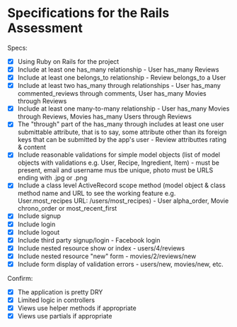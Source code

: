 # Specifications for the Rails Assessment

Specs:
- [x] Using Ruby on Rails for the project
- [x] Include at least one has_many relationship  - User has_many Reviews 
- [x] Include at least one belongs_to relationship - Review belongs_to a User
- [x] Include at least two has_many through relationships - User has_many commented_reviews through comments, User has_many Movies through Reviews 
- [x] Include at least one many-to-many relationship - User has_many Movies through Reviews, Movies has_many Users through Reviews 
- [x] The "through" part of the has_many through includes at least one user submittable attribute, that is to say, some attribute other than its foreign keys that can be submitted by the app's user - Review attributtes rating & content
- [x] Include reasonable validations for simple model objects (list of model objects with validations e.g. User, Recipe, Ingredient, Item) - must be present, email and username mus tbe unique, photo must be URLS ending with .jpg or .png
- [x] Include a class level ActiveRecord scope method (model object & class method name and URL to see the working feature e.g. User.most_recipes URL: /users/most_recipes) - User alpha_order, Movie chrono_order or most_recent_first
- [x] Include signup
- [x] Include login
- [x] Include logout
- [x] Include third party signup/login - Facebook login
- [x] Include nested resource show or index  - users/4/reviews
- [x] Include nested resource "new" form  - movies/2/reviews/new
- [x] Include form display of validation errors - users/new, movies/new, etc.

Confirm:
- [x] The application is pretty DRY
- [x] Limited logic in controllers
- [x] Views use helper methods if appropriate
- [x] Views use partials if appropriate